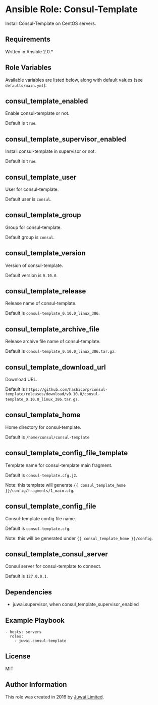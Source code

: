 Ansible Role: Consul-Template
=========

Install Consul-Template on CentOS servers.

Requirements
------------

Written in Ansible 2.0.*

Role Variables
--------------

Available variables are listed below, along with default values (see `defaults/main.yml`):

## consul_template_enabled

Enable consul-template or not.

Default is `true`.

## consul_template_supervisor_enabled

Install consul-template in supervisor or not.

Default is `true`.

## consul_template_user

User for consul-template.

Default user is `consul`.

## consul_template_group

Group for consul-template.

Default group is `consul`.

## consul_template_version

Version of consul-template.

Default version is `0.10.0`.

## consul_template_release

Release name of consul-template.

Default is `consul-template_0.10.0_linux_386`.

## consul_template_archive_file

Release archive file name of consul-template.

Default is `consul-template_0.10.0_linux_386.tar.gz`.

## consul_template_download_url

Download URL.

Default is `https://github.com/hashicorp/consul-template/releases/download/v0.10.0/consul-template_0.10.0_linux_386.tar.gz`.

## consul_template_home

Home directory for consul-template.

Default is `/home/consul/consul-template`

## consul_template_config_file_template

Template name for consul-template main fragment.

Default is `consul-template.cfg.j2`.

Note: this template will generate `{{ consul_template_home }}/config/fragments/1_main.cfg`.

## consul_template_config_file

Consul-template config file name.

Default is `consul-template.cfg`.

Note: this will be generated under `{{ consul_template_home }}/config`.

## consul_template_consul_server

Consul server for consul-template to connect.

Default is `127.0.0.1`.

Dependencies
------------

+ juwai.supervisor, when consul_template_supervisor_enabled

Example Playbook
----------------

    - hosts: servers
      roles:
        - juwai.consul-template

License
-------

MIT

Author Information
------------------

This role was created in 2016 by [Juwai Limited](http://www.juwai.com).

